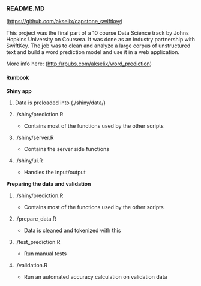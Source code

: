 ### README.MD
  
(https://github.com/akselix/capstone_swiftkey)
  
This project was the final part of a 10 course Data Science track by Johns Hopkins University on Coursera. It was done as an industry partnership with SwiftKey. The job was to clean and analyze a large corpus of unstructured text and build a word prediction model and use it in a web application.
  
More info here: (http://rpubs.com/akselix/word_prediction)
  
#### Runbook
  
**Shiny app**
  
1. Data is preloaded into (./shiny/data/)
  
2. ./shiny/prediction.R
	- Contains most of the functions used by the other scripts
  
3. ./shiny/server.R
	- Contains the server side functions
  
4. ./shiny/ui.R
	- Handles the input/output
  
  **Preparing the data and validation**

1. ./shiny/prediction.R  
	- Contains most of the functions used by the other scripts
  
2. ./prepare_data.R
	- Data is cleaned and tokenized with this
  
3. ./test_prediction.R
	- Run manual tests

4. ./validation.R
	- Run an automated accuracy calculation on validation data